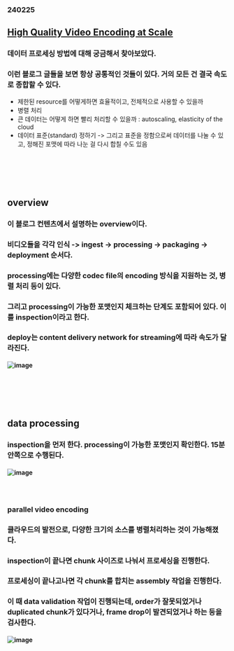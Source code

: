 ### 240225
## [High Quality Video Encoding at Scale](https://netflixtechblog.com/high-quality-video-encoding-at-scale-d159db052746)
### 데이터 프로세싱 방법에 대해 궁금해서 찾아보았다.
### 이런 블로그 글들을 보면 항상 공통적인 것들이 있다. 거의 모든 건 결국 속도로 종합할 수 있다. 
- 제한된 resource를 어떻게하면 효율적이고, 전체적으로 사용할 수 있을까
- 병렬 처리
- 큰 데이터는 어떻게 하면 빨리 처리할 수 있을까 : autoscaling, elasticity of the cloud
- 데이터 표준(standard) 정하기 -> 그리고 표준을 정함으로써 데이터를 나눌 수 있고, 정해진 포맷에 따라 나눈 걸 다시 합칠 수도 있음
### <br/><br/><br/>

## overview
### 이 블로그 컨텐츠에서 설명하는 overview이다. 
### 비디오들을 각각 인식 -> ingest -> processing -> packaging -> deployment 순서다.
### processing에는 다양한 codec file의 encoding 방식을 지원하는 것, 병렬 처리 등이 있다. 
### 그리고 processing이 가능한 포맷인지 체크하는 단계도 포함되어 있다. 이를 inspection이라고 한다.
### deploy는 content delivery network for streaming에 따라 속도가 달라진다.
#### ![image](https://github.com/Shin-jongwhan/tech_blog/assets/62974484/f8eb5c68-cd46-4f1a-843c-7cd059af61e4)
### <br/><br/><br/>

## data processing
### inspection을 먼저 한다. processing이 가능한 포맷인지 확인한다. 15분 안쪽으로 수행된다.
#### ![image](https://github.com/Shin-jongwhan/tech_blog/assets/62974484/f559f31e-8467-4eea-932b-12e4dec8b57f)
### <br/>

### parallel video encoding
### 클라우드의 발전으로, 다양한 크기의 소스를 병렬처리하는 것이 가능해졌다.
### inspection이 끝나면 chunk 사이즈로 나눠서 프로세싱을 진행한다.
### 프로세싱이 끝나고나면 각 chunk를 합치는 assembly 작업을 진행한다.
### 이 때 data validation 작업이 진행되는데, order가 잘못되었거나 duplicated chunk가 있다거나, frame drop이 발견되었거나 하는 등을 검사한다.
#### ![image](https://github.com/Shin-jongwhan/tech_blog/assets/62974484/f740fd04-f42b-4212-9231-f8a7cda0f6ed)
